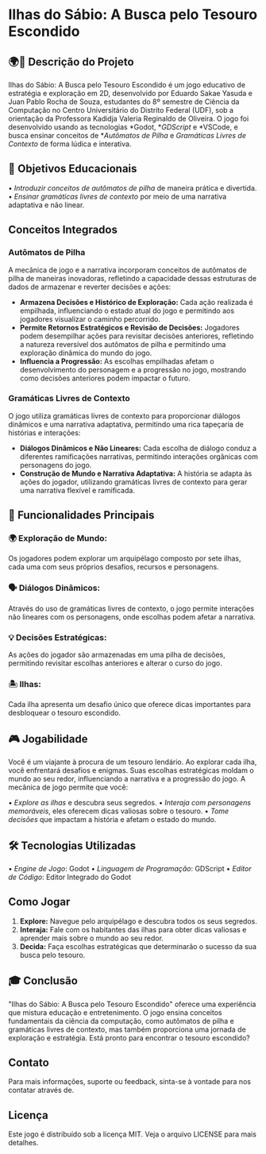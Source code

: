 # Ilhas do Sábio: A Busca pelo Tesouro Escondido

## 🌍🔄 Descrição do Projeto
Ilhas do Sábio: A Busca pelo Tesouro Escondido é um jogo educativo de estratégia e exploração em 2D, desenvolvido por Eduardo Sakae Yasuda e Juan Pablo Rocha de Souza, estudantes do 8º semestre de Ciência da Computação no Centro Universitário do Distrito Federal (UDF), sob a orientação da Professora Kadidja Valeria Reginaldo de Oliveira. O jogo foi desenvolvido usando as tecnologias *Godot, **GDScript* e *VSCode, e busca ensinar conceitos de **Autômatos de Pilha* e *Gramáticas Livres de Contexto* de forma lúdica e interativa.

## 🎯 Objetivos Educacionais
•⁠  ⁠*Introduzir conceitos de autômatos de pilha* de maneira prática e divertida.
•⁠  ⁠*Ensinar gramáticas livres de contexto* por meio de uma narrativa adaptativa e não linear.

## Conceitos Integrados

### Autômatos de Pilha
A mecânica de jogo e a narrativa incorporam conceitos de autômatos de pilha de maneiras inovadoras, refletindo a capacidade dessas estruturas de dados de armazenar e reverter decisões e ações:

- **Armazena Decisões e Histórico de Exploração:** Cada ação realizada é empilhada, influenciando o estado atual do jogo e permitindo aos jogadores visualizar o caminho percorrido.
- **Permite Retornos Estratégicos e Revisão de Decisões:** Jogadores podem desempilhar ações para revisitar decisões anteriores, refletindo a natureza reversível dos autômatos de pilha e permitindo uma exploração dinâmica do mundo do jogo.
- **Influencia a Progressão:** As escolhas empilhadas afetam o desenvolvimento do personagem e a progressão no jogo, mostrando como decisões anteriores podem impactar o futuro.

### Gramáticas Livres de Contexto
O jogo utiliza gramáticas livres de contexto para proporcionar diálogos dinâmicos e uma narrativa adaptativa, permitindo uma rica tapeçaria de histórias e interações:

- **Diálogos Dinâmicos e Não Lineares:** Cada escolha de diálogo conduz a diferentes ramificações narrativas, permitindo interações orgânicas com personagens do jogo.
- **Construção de Mundo e Narrativa Adaptativa:** A história se adapta às ações do jogador, utilizando gramáticas livres de contexto para gerar uma narrativa flexível e ramificada.


## 🚀 Funcionalidades Principais

### 🌍 Exploração de Mundo:
Os jogadores podem explorar um arquipélago composto por sete ilhas, cada uma com seus próprios desafios, recursos e personagens.

### 🗣️ Diálogos Dinâmicos:
Através do uso de gramáticas livres de contexto, o jogo permite interações não lineares com os personagens, onde escolhas podem afetar a narrativa.

### 💡 Decisões Estratégicas:
As ações do jogador são armazenadas em uma pilha de decisões, permitindo revisitar escolhas anteriores e alterar o curso do jogo.

### 🏝️ Ilhas:
Cada ilha apresenta um desafio único que oferece dicas importantes para desbloquear o tesouro escondido.

## 🎮 Jogabilidade
Você é um viajante à procura de um tesouro lendário. Ao explorar cada ilha, você enfrentará desafios e enigmas. Suas escolhas estratégicas moldam o mundo ao seu redor, influenciando a narrativa e a progressão do jogo. A mecânica de jogo permite que você:

•⁠  ⁠*Explore as ilhas* e descubra seus segredos.
•⁠  ⁠*Interaja com personagens memoráveis*, eles oferecem dicas valiosas sobre o tesouro.
•⁠  ⁠*Tome decisões* que impactam a história e afetam o estado do mundo.


## 🛠️ Tecnologias Utilizadas
•⁠  ⁠*Engine de Jogo*: Godot
•⁠  ⁠*Linguagem de Programação*: GDScript
•⁠  ⁠*Editor de Código*: Editor Integrado do Godot

## Como Jogar

1. **Explore:** Navegue pelo arquipélago e descubra todos os seus segredos.
2. **Interaja:** Fale com os habitantes das ilhas para obter dicas valiosas e aprender mais sobre o mundo ao seu redor.
3. **Decida:** Faça escolhas estratégicas que determinarão o sucesso da sua busca pelo tesouro.

## 🎓 Conclusão
"Ilhas do Sábio: A Busca pelo Tesouro Escondido" oferece uma experiência que mistura educação e entretenimento. O jogo ensina conceitos fundamentais da ciência da computação, como autômatos de pilha e gramáticas livres de contexto, mas também proporciona uma jornada de exploração e estratégia. Está pronto para encontrar o tesouro escondido?

## Contato

Para mais informações, suporte ou feedback, sinta-se à vontade para nos contatar através de.

## Licença

Este jogo é distribuído sob a licença MIT. Veja o arquivo LICENSE para mais detalhes.      

